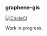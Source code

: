 ### graphene-gis

[![CircleCI](https://circleci.com/gh/EverWinter23/rover.svg?style=shield&circle-token=2b8acc12b6bfec4ef9b68c560e61e7f389f70be3)](https://circleci.com/gh/EverWinter23/rover)

Work in progress.
